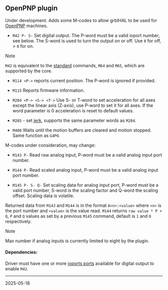 ## OpenPNP plugin

Under development. Adds some M-codes to allow grblHAL to be used for [OpenPNP](https://openpnp.org/) machines.

* `M42 P- S-` Set digital output. The P-word must be a valid ioport number, see below. The S-word is used to turn the output on or off. Use `0` for off, > `0` for on.  
> [!NOTE]
> `M42` is equivalent to the [standard](https://linuxcnc.org/docs/2.5/html/gcode/m-code.html#sec:M62-M65) commands, `M64` and `M65`, which are supported by the core.

* `M114 <P->` reports current position. The P-word is ignored if provided.

* `M115` Reports firmware information.

* `M204 <P-> <S-> <T->` Use S- or T-word to set acceleration for all axes except the linear axis \(Z-axis\), use P-word to set it for all axes. If the word parameter is 0 acceleration is reset to default values.

* `M205` - set [jerk](https://github.com/grblHAL/core/wiki/Jerk-acceleration), supports the same parameter words as `M204`.

* `M400` Waits until the motion buffers are cleared and motion stopped. Same function as `G4P0`.

M-codes under consideration, may change:

* `M143 P-` Read raw analog input, P-word must be a valid analog input port number.

* `M144 P-` Read scaled analog input, P-word must be a valid analog input port number.

* `M145 P- S- Q-` Set scaling data for analog input port, P-word must be a valid port number, S-word is the scaling factor and Q-word the scaling offset. Scaling data is volatile.

Returned data from `M143` and `M144` is in the format `A<n>:<value>` where `<n>` is the port number and `<value>` is the value read.
`M144` returns `raw value * P + Q`, `P` and `Q` values as set by a previous `M145` command, default is `1` and `0` respectively.

> [!NOTE]
> Max number if analog inputs is currently limited to eight by the plugin.

#### Dependencies:

Driver must have one or more [ioports ports](https://github.com/grblHAL/Templates/blob/master/ioports.c) available for digital output to enable `M42`.

---
2025-05-18
